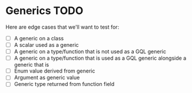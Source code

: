 # Generics TODO

Here are edge cases that we'll want to test for:

- [ ] A generic on a class
- [ ] A scalar used as a generic
- [ ] A generic on a type/function that is not used as a GQL generic
- [ ] A generic on a type/function that is used as a GQL generic alongside a generic that is
- [ ] Enum value derived from generic
- [ ] Argument as generic value
- [ ] Generic type returned from function field
